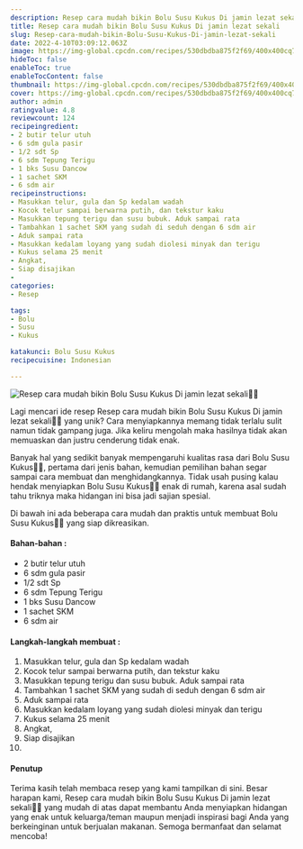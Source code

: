 ```yaml
---
description: Resep cara mudah bikin Bolu Susu Kukus Di jamin lezat sekali"
title: Resep cara mudah bikin Bolu Susu Kukus Di jamin lezat sekali
slug: Resep-cara-mudah-bikin-Bolu-Susu-Kukus-Di-jamin-lezat-sekali
date: 2022-4-10T03:09:12.063Z
image: https://img-global.cpcdn.com/recipes/530dbdba875f2f69/400x400cq70/photo.jpg
hideToc: false
enableToc: true
enableTocContent: false
thumbnail: https://img-global.cpcdn.com/recipes/530dbdba875f2f69/400x400cq70/photo.jpg
cover: https://img-global.cpcdn.com/recipes/530dbdba875f2f69/400x400cq70/photo.jpg
author: admin
ratingvalue: 4.8
reviewcount: 124
recipeingredient:
- 2 butir telur utuh
- 6 sdm gula pasir
- 1/2 sdt Sp
- 6 sdm Tepung Terigu
- 1 bks Susu Dancow
- 1 sachet SKM
- 6 sdm air
recipeinstructions:
- Masukkan telur, gula dan Sp kedalam wadah
- Kocok telur sampai berwarna putih, dan tekstur kaku
- Masukkan tepung terigu dan susu bubuk. Aduk sampai rata
- Tambahkan 1 sachet SKM yang sudah di seduh dengan 6 sdm air
- Aduk sampai rata
- Masukkan kedalam loyang yang sudah diolesi minyak dan terigu
- Kukus selama 25 menit
- Angkat,
- Siap disajikan
- 
categories:
- Resep

tags:
- Bolu
- Susu
- Kukus

katakunci: Bolu Susu Kukus
recipecuisine: Indonesian

---
```


![Resep cara mudah bikin Bolu Susu Kukus Di jamin lezat sekali👩‍🍳](https://img-global.cpcdn.com/recipes/530dbdba875f2f69/400x400cq70/photo.jpg)

Lagi mencari ide resep Resep cara mudah bikin Bolu Susu Kukus Di jamin lezat sekali👩‍🍳 yang unik? Cara menyiapkannya memang tidak terlalu sulit namun tidak gampang juga. Jika keliru mengolah maka hasilnya tidak akan memuaskan dan justru cenderung tidak enak.

Banyak hal yang sedikit banyak mempengaruhi kualitas rasa dari Bolu Susu Kukus👩‍🍳, pertama dari jenis bahan, kemudian pemilihan bahan segar sampai cara membuat dan menghidangkannya. Tidak usah pusing kalau hendak menyiapkan Bolu Susu Kukus👩‍🍳 enak di rumah, karena asal sudah tahu triknya maka hidangan ini bisa jadi sajian spesial.

Di bawah ini ada beberapa cara mudah dan praktis untuk membuat Bolu Susu Kukus👩‍🍳 yang siap dikreasikan.

<!--inarticleads1-->

#### Bahan-bahan :

- 2 butir telur utuh
- 6 sdm gula pasir
- 1/2 sdt Sp
- 6 sdm Tepung Terigu
- 1 bks Susu Dancow
- 1 sachet SKM
- 6 sdm air

<!--inarticleads2-->

#### Langkah-langkah membuat :

1. Masukkan telur, gula dan Sp kedalam wadah
1. Kocok telur sampai berwarna putih, dan tekstur kaku
1. Masukkan tepung terigu dan susu bubuk. Aduk sampai rata
1. Tambahkan 1 sachet SKM yang sudah di seduh dengan 6 sdm air
1. Aduk sampai rata
1. Masukkan kedalam loyang yang sudah diolesi minyak dan terigu
1. Kukus selama 25 menit
1. Angkat,
1. Siap disajikan
1. 

#### Penutup

Terima kasih telah membaca resep yang kami tampilkan di sini. Besar harapan kami, Resep cara mudah bikin Bolu Susu Kukus Di jamin lezat sekali👩‍🍳 yang mudah di atas dapat membantu Anda menyiapkan hidangan yang enak untuk keluarga/teman maupun menjadi inspirasi bagi Anda yang berkeinginan untuk berjualan makanan. Semoga bermanfaat dan selamat mencoba!